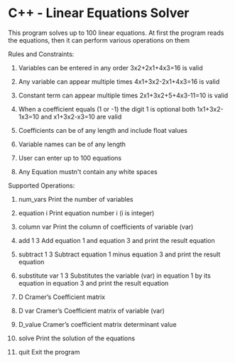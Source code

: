 # C++ - Linear Equations Solver

This program solves up to 100 linear equations.
At first the program reads the equations, then it can perform various operations on them

Rules and Constraints:
1. Variables can be entered in any order
    3x2+2x1+4x3=16 is valid

2. Any variable can appear multiple times
    4x1+3x2-2x1+4x3=16 is valid

3. Constant term can appear multiple times
    2x1+3x2+5+4x3-11=10 is valid

4. When a coefficient equals (1 or -1) the digit 1 is optional
    both 1x1+3x2-1x3=10 and x1+3x2-x3=10 are valid

5. Coefficients can be of any length and include float values

6. Variable names can be of any length

7. User can enter up to 100 equations

8. Any Equation mustn't contain any white spaces


Supported Operations:
1. num_vars
    Print the number of variables

2. equation i
    Print equation number i (i is integer)

3. column var
    Print the column of coefficients of variable (var)

4. add 1 3
    Add equation 1 and equation 3 and print the result equation

5. subtract 1 3
    Subtract equation 1 minus equation 3 and print the result equation

6. substitute var 1 3
    Substitutes the variable (var) in equation 1 by its equation in equation 3 and print the result equation

7. D
    Cramer’s Coefficient matrix

8. D var
    Cramer’s Coefficient matrix of variable (var)

9. D_value
    Cramer’s coefficient matrix determinant value

10. solve
    Print the solution of the equations

11. quit
    Exit the program
